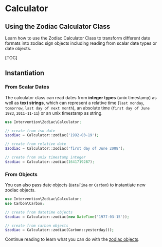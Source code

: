 # Calculator
## Using the Zodiac Calculator Class
Learn how to use the Zodiac Calculator Class to transform different date formats into zodiac sign objects including reading from scalar date types or date objects.

[TOC]

## Instantiation

### From Scalar Dates

The calculator class can read dates from **integer types** (unix timestamp) as
well as **text strings**, which can represent a relative time (`last monday`,
`tomorrow`, `last day of next month`), an absolute time (`first day of June 1983`,
`2011-11-11`) or an unix timestamp as string.

```php
use Intervention\Zodiac\Calculator;

// create from iso date
$zodiac = Calculator::zodiac('1992-03-19');

// create from relative date
$zodiac = Calculator::zodiac('first day of June 2008');

// create from unix timestamp integer
$zodiac = Calculator::zodiac(1641719287);
```

### From Objects

You can also pass date objects (`DateTime` or `Carbon`) to instantiate new zodiac objects.

```php
use Intervention\Zodiac\Calculator;
use Carbon\Carbon;

// create from datetime objects
$zodiac = Calculator::zodiac(new DateTime('1977-03-15'));

// create from carbon objects
$zodiac = Calculator::zodiac(Carbon::yesterday());
```

Continue reading to learn what you can do with the [zodiac objects](/v5/api/zodiac).
